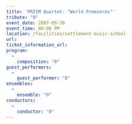 ```yaml
---
title: 'PRISM Quartet: "World Premieres"'
tribute: "0"
event_date: 2007-09-30
event_time: 08:00 PM
location: /facilities/settlement-music-school
url: 
ticket_information_url: 
program: 
  -
    composition: "0"
guest_performers: 
  -
    guest_performer: "0"
ensembles: 
  -
    ensemble: "0"
conductors: 
  -
    conductor: "0"
---
```

